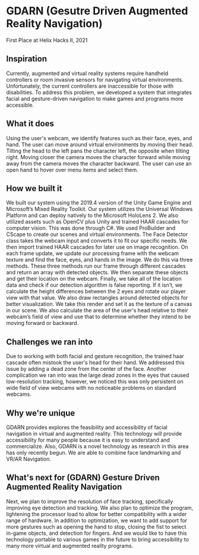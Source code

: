 # GDARN (Gesutre Driven Augmented Reality Navigation)


First Place at Helix Hacks II, 2021


## Inspiration
Currently, augmented and virtual reality systems require handheld controllers or room invasive sensors for navigating virtual environments. Unfortunately, the current controllers are inaccessible for those with disabilities. To address this problem, we developed a system that integrates facial and gesture-driven navigation to make games and programs more accessible. 
## What it does
Using the user's webcam, we identify features such as their face, eyes, and hand. The user can move around virtual environments by moving their head. Tilting the head to the left pans the character left, the opposite when tilting right. Moving closer the camera moves the character forward while moving away from the camera moves the character backward. The user can use an open hand to hover over menu items and select them. 
## How we built it
We built our system using the 2019.4 version of the Unity Game Engine and Microsoft’s Mixed Reality Toolkit. Our system utilizes the Universal Windows Platform and can deploy natively to the Microsoft HoloLens 2. We also utilized assets such as OpenCV plus Unity and trained HAAR cascades for computer vision. This was done through C#. We used ProBuilder and CScape to create our scenes and virtual environments. 
The Face Detector class takes the webcam input and converts it to fit our specific needs. We then import trained HAAR cascades for later use on image recognition. On each frame update, we update our processing frame with the webcam texture and find the face, eyes, and hands in the image. We do this via three methods. These three methods run our frame through different cascades and return an array with detected objects. We then separate these objects and get their location on the webcam. Finally, we take all of the location data and check if our detection algorithm is false reporting. If it isn’t, we calculate the height differences between the 2 eyes and rotate our player view with that value. We also draw rectangles around detected objects for better visualization. We take this render and set it as the texture of a canvas in our scene. We also calculate the area of the user's head relative to their webcam’s field of view and use that to determine whether they intend to be moving forward or backward.
## Challenges we ran into
Due to working with both facial and gesture recognition, the trained haar cascade often mistook the user's head for their hand. We addressed this issue by adding a dead zone from the center of the face. Another complication we ran into was the large dead zones in the eyes that caused low-resolution tracking, however, we noticed this was only persistent on wide field of view webcams with no noticeable problems on standard webcams. 
## Why we're unique
GDARN provides explores the feasibility and accessibility of facial navigation in virtual and augmented reality. This technology will provide accessibility for many people because it is easy to understand and commercialize. Also, GDARN is a novel technology as research in this area has only recently begun. We are able to combine face landmarking and VR/AR Navigation.
## What's next for (GDARN) Gesture Driven Augmented Reality Navigation
Next, we plan to improve the resolution of face tracking, specifically improving eye detection and tracking. We also plan to optimize the program, lightening the processor load to allow for better compatibility with a wider range of hardware. In addition to optimization, we want to add support for more gestures such as opening the hand to stop, closing the fist to select in-game objects, and detection for fingers. And we would like to have this technology portable to various games in the future to bring accessibility to many more virtual and augmented reality programs. 
